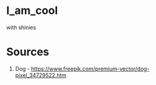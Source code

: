 # I_am_cool

with shinies

# Sources

1. Dog - https://www.freepik.com/premium-vector/dog-pixel_34729522.htm
